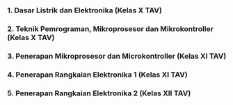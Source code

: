 ### 1. Dasar Listrik dan Elektronika (Kelas X TAV)
### 2. Teknik Pemrograman, Mikroprosesor dan Mikrokontroller (Kelas X TAV)
### 3. Penerapan Mikroprosesor dan Microkontroller (Kelas XI TAV)
### 4. Penerapan Rangkaian Elektronika 1 (Kelas XI TAV)
### 5. Penerapan Rangkaian Elektronika 2 (Kelas XII TAV)
